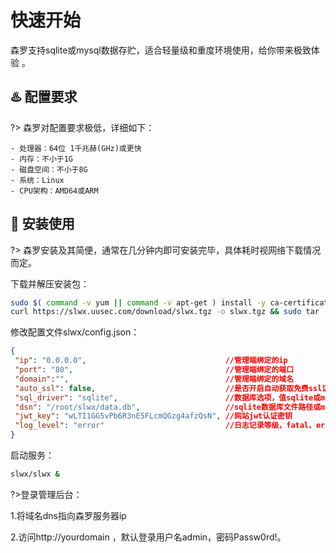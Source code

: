 # 快速开始
森罗支持sqlite或mysql数据存贮，适合轻量级和重度环境使用，给你带来极致体验 。



##  :hotsprings: 配置要求 <!-- {docsify-ignore} -->
?> 森罗对配置要求极低，详细如下：

  ```
  - 处理器：64位 1千兆赫(GHz)或更快
  - 内存：不小于1G
  - 磁盘空间：不小于8G
  - 系统：Linux
  - CPU架构：AMD64或ARM
  ```



## :rocket: 安装使用 <!-- {docsify-ignore} -->
?> 森罗安装及其简便，通常在几分钟内即可安装完毕，具体耗时视网络下载情况而定。

下载并解压安装包：

```bash
sudo $( command -v yum || command -v apt-get ) install -y ca-certificates
curl https://slwx.uusec.com/download/slwx.tgz -o slwx.tgz && sudo tar -zxf slwx.tgz && rm -f ./slwx.tgz
```

修改配置文件slwx/config.json： 
```json
{
 "ip": "0.0.0.0",                               //管理端绑定的ip
 "port": "80",                                  //管理端绑定的端口
 "domain":"",                                   //管理端绑定的域名
 "auto_ssl": false,                             //是否开启自动获取免费ssl证书，确保此时端口为443
 "sql_driver": "sqlite",                        //数据库选项，值sqlite或mysql
 "dsn": "/root/slwx/data.db",                   //sqlite数据库文件路径或mysql数据库dsn连接信息
 "jwt_key": "wLTI1GG5vPb6R3nE5FLcmQGzg4afzQsN", //网站jwt认证密钥
 "log_level": "error"                           //日志记录等级，fatal、error、info、debug
}
```

启动服务：

```bash
slwx/slwx &
```

?>登录管理后台：

1.将域名dns指向森罗服务器ip

2.访问http://yourdomain ，默认登录用户名admin，密码Passw0rd!。


